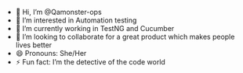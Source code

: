 - 👋 Hi, I’m @Qamonster-ops
- 👀 I’m interested in Automation testing
- 🌱 I’m currently working in TestNG and Cucumber
- 💞️ I’m looking to collaborate for a great product which makes people lives better  
- 😄 Pronouns: She/Her
- ⚡ Fun fact: I’m the detective of the code world

<!---
Qamonster-ops/Qamonster-ops is a ✨ special ✨ repository because its `README.md` (this file) appears on your GitHub profile.
You can click the Preview link to take a look at your changes.
--->
